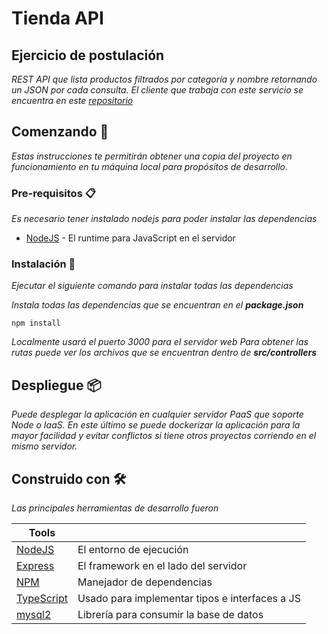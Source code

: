 
# Tienda API

## Ejercicio de postulación
_REST API que lista productos filtrados por categoría y nombre retornando un JSON por cada consulta._
_El cliente que trabaja con este servicio se encuentra en este [repositorio](https://github.com/AlvaroSebastian98/bsale-tienda-web)_

## Comenzando 🚀

_Estas instrucciones te permitirán obtener una copia del proyecto en funcionamiento en tu máquina local para propósitos de desarrollo._


### Pre-requisitos 📋

_Es necesario tener instalado nodejs para poder instalar las dependencias_

* [NodeJS](https://nodejs.org) - El runtime para JavaScript en el servidor

### Instalación 🔧

_Ejecutar el siguiente comando para instalar todas las dependencias_

_Instala todas las dependencias que se encuentran en el __package.json___

```
npm install
```

_Localmente usará el puerto 3000 para el servidor web_
_Para obtener las rutas puede ver los archivos que se encuentran dentro de __src/controllers___

## Despliegue 📦

_Puede desplegar la aplicación en cualquier servidor PaaS que soporte Node o IaaS. En este último se puede dockerizar la aplicación para la mayor facilidad y evitar conflictos si tiene otros proyectos corriendo en el mismo servidor._

## Construido con 🛠️

_Las principales herramientas de desarrollo fueron_

| Tools |  |
| ------ | ------ |
| [NodeJS](https://nodejs.org) | El entorno de ejecución |
| [Express](https://expressjs.com/es/) | El framework en el lado del servidor |
| [NPM](https://www.npmjs.com/) | Manejador de dependencias |
| [TypeScript](https://www.typescriptlang.org/) | Usado para implementar tipos e interfaces a JS
| [mysql2](https://www.npmjs.com/package/mysql2) | Librería para consumir la base de datos

